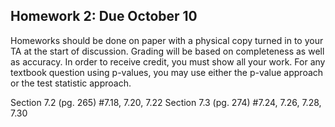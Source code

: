 ## Homework 2: Due October 10

Homeworks should be done on paper with a physical copy turned in to your TA at the start of discussion. Grading will be based on completeness as well as accuracy. In order to receive credit, you must show all your work. For any textbook question using p-values, you may use either the p-value approach or the test statistic approach. 

Section 7.2 (pg. 265) #7.18, 7.20, 7.22
Section 7.3 (pg. 274) #7.24, 7.26, 7.28, 7.30
